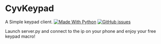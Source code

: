 # CyvKeypad
A Simple keypad client.
[![Made With Python](https://img.shields.io/badge/Made%20with-Python-1f425f.svg?style=flat-square)](https://www.python.org/)
[![GitHub issues](https://img.shields.io/github/issues/cyvax/dwebhooks?style=flat-square)](https://github.com/cyvax/dwebhooks/issues)

Launch server.py and connect to the ip on your phone and enjoy your free keypad macro!
